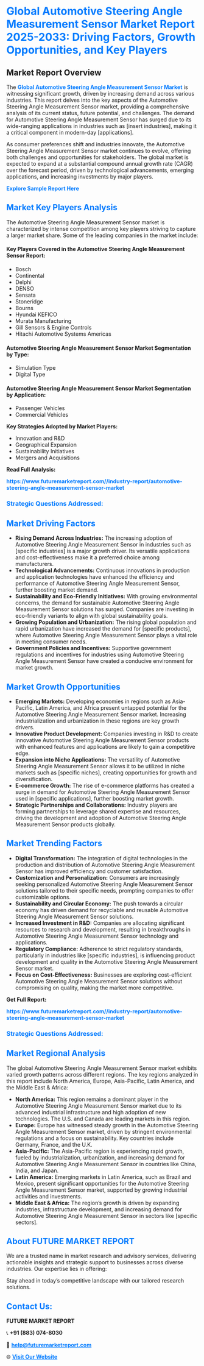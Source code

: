 <h1 style="color: #007BFF;">Global Automotive Steering Angle Measurement Sensor Market Report 2025-2033: Driving Factors, Growth Opportunities, and Key Players</h1>

<section id="overview">
<h2>Market Report Overview</h2>
<p>The <a href="https://www.futuremarketreport.com//industry-report/automotive-steering-angle-measurement-sensor-market" style="color: #007BFF; text-decoration: none;"><strong>Global Automotive Steering Angle Measurement Sensor Market</strong></a> is witnessing significant growth, driven by increasing demand across various industries. This report delves into the key aspects of the Automotive Steering Angle Measurement Sensor market, providing a comprehensive analysis of its current status, future potential, and challenges. The demand for Automotive Steering Angle Measurement Sensor has surged due to its wide-ranging applications in industries such as [insert industries], making it a critical component in modern-day [applications].</p>
<p>As consumer preferences shift and industries innovate, the Automotive Steering Angle Measurement Sensor market continues to evolve, offering both challenges and opportunities for stakeholders. The global market is expected to expand at a substantial compound annual growth rate (CAGR) over the forecast period, driven by technological advancements, emerging applications, and increasing investments by major players.</p>
</section>

<section id="overview">
<p><a href="https://www.futuremarketreport.com//request-sample/reportId=87434" style="color: #007BFF; text-decoration: none;"><strong>Explore Sample Report Here</strong></a></p>
</section>

<section id="key-players">
<h2 style="color: #007BFF;">Market Key Players Analysis</h2>
<p>The Automotive Steering Angle Measurement Sensor market is characterized by intense competition among key players striving to capture a larger market share. Some of the leading companies in the market include:</p>
<h4>Key Players Covered in the Automotive Steering Angle Measurement Sensor Report:</h4>
<ul><li>Bosch</li><li>Continental</li><li>Delphi</li><li>DENSO</li><li>Sensata</li><li>Stoneridge</li><li>Bourns</li><li>Hyundai KEFICO</li><li>Murata Manufacturing</li><li>Gill Sensors &amp; Engine Controls</li><li>Hitachi Automotive Systems Americas</li></ul>
<h4>Automotive Steering Angle Measurement Sensor Market Segmentation by Type:</h4>
<ul><li>Simulation Type</li><li>Digital Type</li></ul>

<h4>Automotive Steering Angle Measurement Sensor Market Segmentation by Application:</h4>
<ul><li>Passenger Vehicles</li><li>Commercial Vehicles</li></ul>
<p><strong>Key Strategies Adopted by Market Players:</strong></p>
<ul>
<li>Innovation and R&D</li>
<li>Geographical Expansion</li>
<li>Sustainability Initiatives</li>
<li>Mergers and Acquisitions</li>
</ul>
</section>

<section>
<p><strong>Read Full Analysis: </strong></p><a href="https://www.futuremarketreport.com//industry-report/automotive-steering-angle-measurement-sensor-market" style="color: #007BFF; text-decoration: none;"><strong>https://www.futuremarketreport.com//industry-report/automotive-steering-angle-measurement-sensor-market</strong></a>
<h3 style="color: #007BFF;">Strategic Questions Addressed:</h3>
</section>

<section id="driving-factors">
<h2 style="color: #007BFF;">Market Driving Factors</h2>
<ul>
<li><strong>Rising Demand Across Industries:</strong> The increasing adoption of Automotive Steering Angle Measurement Sensor in industries such as [specific industries] is a major growth driver. Its versatile applications and cost-effectiveness make it a preferred choice among manufacturers.</li>
<li><strong>Technological Advancements:</strong> Continuous innovations in production and application technologies have enhanced the efficiency and performance of Automotive Steering Angle Measurement Sensor, further boosting market demand.</li>
<li><strong>Sustainability and Eco-Friendly Initiatives:</strong> With growing environmental concerns, the demand for sustainable Automotive Steering Angle Measurement Sensor solutions has surged. Companies are investing in eco-friendly variants to align with global sustainability goals.</li>
<li><strong>Growing Population and Urbanization:</strong> The rising global population and rapid urbanization have increased the demand for [specific products], where Automotive Steering Angle Measurement Sensor plays a vital role in meeting consumer needs.</li>
<li><strong>Government Policies and Incentives:</strong> Supportive government regulations and incentives for industries using Automotive Steering Angle Measurement Sensor have created a conducive environment for market growth.</li>
</ul>
</section>

<section id="growth-opportunities">
<h2 style="color: #007BFF;">Market Growth Opportunities</h2>
<ul>
<li><strong>Emerging Markets:</strong> Developing economies in regions such as Asia-Pacific, Latin America, and Africa present untapped potential for the Automotive Steering Angle Measurement Sensor market. Increasing industrialization and urbanization in these regions are key growth drivers.</li>
<li><strong>Innovative Product Development:</strong> Companies investing in R&D to create innovative Automotive Steering Angle Measurement Sensor products with enhanced features and applications are likely to gain a competitive edge.</li>
<li><strong>Expansion into Niche Applications:</strong> The versatility of Automotive Steering Angle Measurement Sensor allows it to be utilized in niche markets such as [specific niches], creating opportunities for growth and diversification.</li>
<li><strong>E-commerce Growth:</strong> The rise of e-commerce platforms has created a surge in demand for Automotive Steering Angle Measurement Sensor used in [specific applications], further boosting market growth.</li>
<li><strong>Strategic Partnerships and Collaborations:</strong> Industry players are forming partnerships to leverage shared expertise and resources, driving the development and adoption of Automotive Steering Angle Measurement Sensor products globally.</li>
</ul>
</section>

<section id="trending-factors">
<h2 style="color: #007BFF;">Market Trending Factors</h2>
<ul>
<li><strong>Digital Transformation:</strong> The integration of digital technologies in the production and distribution of Automotive Steering Angle Measurement Sensor has improved efficiency and customer satisfaction.</li>
<li><strong>Customization and Personalization:</strong> Consumers are increasingly seeking personalized Automotive Steering Angle Measurement Sensor solutions tailored to their specific needs, prompting companies to offer customizable options.</li>
<li><strong>Sustainability and Circular Economy:</strong> The push towards a circular economy has driven demand for recyclable and reusable Automotive Steering Angle Measurement Sensor solutions.</li>
<li><strong>Increased Investment in R&D:</strong> Companies are allocating significant resources to research and development, resulting in breakthroughs in Automotive Steering Angle Measurement Sensor technology and applications.</li>
<li><strong>Regulatory Compliance:</strong> Adherence to strict regulatory standards, particularly in industries like [specific industries], is influencing product development and quality in the Automotive Steering Angle Measurement Sensor market.</li>
<li><strong>Focus on Cost-Effectiveness:</strong> Businesses are exploring cost-efficient Automotive Steering Angle Measurement Sensor solutions without compromising on quality, making the market more competitive.</li>
</ul>
</section>

<section>
<p><strong>Get Full Report: </strong></p><a href="https://www.futuremarketreport.com//industry-report/automotive-steering-angle-measurement-sensor-market" style="color: #007BFF; text-decoration: none;"><strong>https://www.futuremarketreport.com//industry-report/automotive-steering-angle-measurement-sensor-market</strong></a>
<h3 style="color: #007BFF;">Strategic Questions Addressed:</h3>
</section>


<section id="regional-analysis">
<h2 style="color: #007BFF;">Market Regional Analysis</h2>
<p>The global Automotive Steering Angle Measurement Sensor market exhibits varied growth patterns across different regions. The key regions analyzed in this report include North America, Europe, Asia-Pacific, Latin America, and the Middle East & Africa:</p>
<ul>
<li><strong>North America:</strong> This region remains a dominant player in the Automotive Steering Angle Measurement Sensor market due to its advanced industrial infrastructure and high adoption of new technologies. The U.S. and Canada are leading markets in this region.</li>
<li><strong>Europe:</strong> Europe has witnessed steady growth in the Automotive Steering Angle Measurement Sensor market, driven by stringent environmental regulations and a focus on sustainability. Key countries include Germany, France, and the U.K.</li>
<li><strong>Asia-Pacific:</strong> The Asia-Pacific region is experiencing rapid growth, fueled by industrialization, urbanization, and increasing demand for Automotive Steering Angle Measurement Sensor in countries like China, India, and Japan.</li>
<li><strong>Latin America:</strong> Emerging markets in Latin America, such as Brazil and Mexico, present significant opportunities for the Automotive Steering Angle Measurement Sensor market, supported by growing industrial activities and investments.</li>
<li><strong>Middle East & Africa:</strong> The region’s growth is driven by expanding industries, infrastructure development, and increasing demand for Automotive Steering Angle Measurement Sensor in sectors like [specific sectors].</li>
</ul>
</section>

<footer>
<h2 style="color: #007BFF;">About FUTURE MARKET REPORT</h2>
<p>We are a trusted name in market research and advisory services, delivering actionable insights and strategic support to businesses across diverse industries. Our expertise lies in offering:</p>

<p>Stay ahead in today’s competitive landscape with our tailored research solutions.</p>

<h2 style="color: #007BFF;">Contact Us:</h2>
<p><strong>FUTURE MARKET REPORT</strong></p>
<p>📞 <strong>+91 (883) 074-8030</strong></p>
<p>📧 <strong><a href="mailto:help@futuremarketreport.com" style="color: #007BFF;">help@futuremarketreport.com</a></strong></p>
<p>🌐 <strong><a href="https://www.futuremarketreport.com/" style="color: #007BFF;">Visit Our Website</a></strong></p>
</footer>